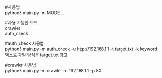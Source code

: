 #사용법  
python3 main.py -m MODE ...  

#사용 가능한 모드  
crawler  
auth_check  

#auth_check 사용법  
python3 main.py -m auth_check -u http://192.168.1.1 -t target.txt -k keyword  
텍스트 파일 양식은 target.txt 참고  

#crawler 사용법  
python3 main.py -m crawler -u 192.168.1.1 -p 80  